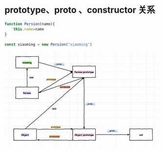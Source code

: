 # prototype、__proto__ 、constructor 关系

```javascript
function Persion(name){
    this.name=name
}

const xiaoming = new Persion("xiaoming")

```
![关系图](https://github.com/gu091120/my-notes/blob/master/static/prototype%E3%80%81__proto__%20%E3%80%81constructor%20%E5%85%B3%E7%B3%BB-1.png)